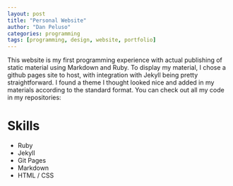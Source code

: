 ```yaml
---
layout: post
title: "Personal Website"
author: "Dan Peluso"
categories: programming
tags: [programming, design, website, portfolio]
---
```


This website is my first programming experience with actual publishing of static material using Markdown and Ruby. To display my material, I chose a github pages site to host, with integration with Jekyll being pretty straightforward. I found a theme I thought looked nice and added in my materials according to the standard format. You can check out all my code in my repositories:


# Skills

- Ruby
- Jekyll
- Git Pages
- Markdown
- HTML / CSS
